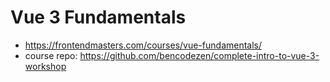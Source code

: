 # Vue 3 Fundamentals

- <https://frontendmasters.com/courses/vue-fundamentals/>
- course repo: <https://github.com/bencodezen/complete-intro-to-vue-3-workshop>
